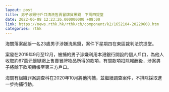 ```yaml
---
layout: post
title: 男子涉銀行戶口清洗售賣冒牌貨黑錢　下周四提堂
date: 2022-06-08 12:23:26.000000000 +08:00
link: https://news.rthk.hk/rthk/ch/component/k2/1652104-20220608.htm
categories: rthk
---
```


海關落案起訴一名23歲男子涉嫌洗黑錢，案件下星期四在東區裁判法院提堂。

案發在2019年9月至12月，被捕的男子涉嫌利用本港銀行開設的個人戶口，為他人收取約67萬元懷疑網上售賣冒牌物品所得的款項，有關款項扣除報酬後，涉案男子將餘下款項轉帳至第三方戶口。

海關有組織罪案調查科在2020年10月將他拘捕，並繼續調查案件，不排除採取進一步拘捕行動。
